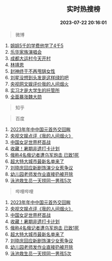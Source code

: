 <div align="center"><h2>实时热搜榜</h2><h4>2023-07-22 20:16:01</h4></div>

> 微博  

1. [姐姐5千的学费他学了4千5](https://s.weibo.com/weibo?q=%23%E5%A7%90%E5%A7%905%E5%8D%83%E7%9A%84%E5%AD%A6%E8%B4%B9%E4%BB%96%E5%AD%A6%E4%BA%864%E5%8D%835%23&t=31&band_rank=1&Refer=top)<br />
2. [乐华家族演唱会](https://s.weibo.com/weibo?q=%E4%B9%90%E5%8D%8E%E5%AE%B6%E6%97%8F%E6%BC%94%E5%94%B1%E4%BC%9A&t=31&band_rank=2&Refer=top)<br />
3. [成都大运村今天开村](https://s.weibo.com/weibo?q=%23%E6%88%90%E9%83%BD%E5%A4%A7%E8%BF%90%E6%9D%91%E4%BB%8A%E5%A4%A9%E5%BC%80%E6%9D%91%23&t=31&band_rank=3&Refer=top)<br />
4. [林靖恩](https://s.weibo.com/weibo?q=%E6%9E%97%E9%9D%96%E6%81%A9&t=31&band_rank=4&Refer=top)<br />
5. [封神终于不再甩锅女性](https://s.weibo.com/weibo?q=%23%E5%B0%81%E7%A5%9E%E7%BB%88%E4%BA%8E%E4%B8%8D%E5%86%8D%E7%94%A9%E9%94%85%E5%A5%B3%E6%80%A7%23&t=31&band_rank=5&Refer=top)<br />
6. [刘星没想到头发是这样绿的吧](https://s.weibo.com/weibo?q=%23%E5%88%98%E6%98%9F%E6%B2%A1%E6%83%B3%E5%88%B0%E5%A4%B4%E5%8F%91%E6%98%AF%E8%BF%99%E6%A0%B7%E7%BB%BF%E7%9A%84%E5%90%A7%23&t=31&band_rank=6&Refer=top)<br />
7. [央视网文娱评价我的人间烟火](https://s.weibo.com/weibo?q=%23%E5%A4%AE%E8%A7%86%E7%BD%91%E6%96%87%E5%A8%B1%E8%AF%84%E4%BB%B7%E6%88%91%E7%9A%84%E4%BA%BA%E9%97%B4%E7%83%9F%E7%81%AB%23&t=31&band_rank=7&Refer=top)<br />
8. [实习才是大学生的托管所](https://s.weibo.com/weibo?q=%23%E5%AE%9E%E4%B9%A0%E6%89%8D%E6%98%AF%E5%A4%A7%E5%AD%A6%E7%94%9F%E7%9A%84%E6%89%98%E7%AE%A1%E6%89%80%23&t=31&band_rank=8&Refer=top)<br />
9. [全面暴涨魏大勋](https://s.weibo.com/weibo?q=%23%E5%85%A8%E9%9D%A2%E6%9A%B4%E6%B6%A8%E9%AD%8F%E5%A4%A7%E5%8B%8B%23&t=31&band_rank=9&Refer=top)<br />

> 知乎  


> 百度  

1. [2023年年中中国元首外交回眸](https://www.baidu.com/s?wd=2023%E5%B9%B4%E5%B9%B4%E4%B8%AD%E4%B8%AD%E5%9B%BD%E5%85%83%E9%A6%96%E5%A4%96%E4%BA%A4%E5%9B%9E%E7%9C%B8&sa=fyb_news&rsv_dl=fyb_news)<br />
2. [央视文娱点评《我的人间烟火》](https://www.baidu.com/s?wd=%E5%A4%AE%E8%A7%86%E6%96%87%E5%A8%B1%E7%82%B9%E8%AF%84%E3%80%8A%E6%88%91%E7%9A%84%E4%BA%BA%E9%97%B4%E7%83%9F%E7%81%AB%E3%80%8B&sa=fyb_news&rsv_dl=fyb_news)<br />
3. [中国女足世界杯首战](https://www.baidu.com/s?wd=%E4%B8%AD%E5%9B%BD%E5%A5%B3%E8%B6%B3%E4%B8%96%E7%95%8C%E6%9D%AF%E9%A6%96%E6%88%98&sa=fyb_news&rsv_dl=fyb_news)<br />
4. [收藏！暑期非遗打卡计划](https://www.baidu.com/s?wd=%E6%94%B6%E8%97%8F%EF%BC%81%E6%9A%91%E6%9C%9F%E9%9D%9E%E9%81%97%E6%89%93%E5%8D%A1%E8%AE%A1%E5%88%92&sa=fyb_news&rsv_dl=fyb_news)<br />
5. [俄称4名俄记者遭乌军炮击 已致1死](https://www.baidu.com/s?wd=%E4%BF%84%E7%A7%B04%E5%90%8D%E4%BF%84%E8%AE%B0%E8%80%85%E9%81%AD%E4%B9%8C%E5%86%9B%E7%82%AE%E5%87%BB+%E5%B7%B2%E8%87%B41%E6%AD%BB&sa=fyb_news&rsv_dl=fyb_news)<br />
6. [超大特大城市最新名单来了](https://www.baidu.com/s?wd=%E8%B6%85%E5%A4%A7%E7%89%B9%E5%A4%A7%E5%9F%8E%E5%B8%82%E6%9C%80%E6%96%B0%E5%90%8D%E5%8D%95%E6%9D%A5%E4%BA%86&sa=fyb_news&rsv_dl=fyb_news)<br />
7. [刘晓庆回应新剧饰演少女惹争议](https://www.baidu.com/s?wd=%E5%88%98%E6%99%93%E5%BA%86%E5%9B%9E%E5%BA%94%E6%96%B0%E5%89%A7%E9%A5%B0%E6%BC%94%E5%B0%91%E5%A5%B3%E6%83%B9%E4%BA%89%E8%AE%AE&sa=fyb_news&rsv_dl=fyb_news)<br />
8. [幼儿园老师发作业直接扔被开除](https://www.baidu.com/s?wd=%E5%B9%BC%E5%84%BF%E5%9B%AD%E8%80%81%E5%B8%88%E5%8F%91%E4%BD%9C%E4%B8%9A%E7%9B%B4%E6%8E%A5%E6%89%94%E8%A2%AB%E5%BC%80%E9%99%A4&sa=fyb_news&rsv_dl=fyb_news)<br />
9. [泳池救生员一天捞同一男孩5次](https://www.baidu.com/s?wd=%E6%B3%B3%E6%B1%A0%E6%95%91%E7%94%9F%E5%91%98%E4%B8%80%E5%A4%A9%E6%8D%9E%E5%90%8C%E4%B8%80%E7%94%B7%E5%AD%A95%E6%AC%A1&sa=fyb_news&rsv_dl=fyb_news)<br />

> 哔哩哔哩  

1. [2023年年中中国元首外交回眸](https://www.baidu.com/s?wd=2023%E5%B9%B4%E5%B9%B4%E4%B8%AD%E4%B8%AD%E5%9B%BD%E5%85%83%E9%A6%96%E5%A4%96%E4%BA%A4%E5%9B%9E%E7%9C%B8&sa=fyb_news&rsv_dl=fyb_news)<br />
2. [央视文娱点评《我的人间烟火》](https://www.baidu.com/s?wd=%E5%A4%AE%E8%A7%86%E6%96%87%E5%A8%B1%E7%82%B9%E8%AF%84%E3%80%8A%E6%88%91%E7%9A%84%E4%BA%BA%E9%97%B4%E7%83%9F%E7%81%AB%E3%80%8B&sa=fyb_news&rsv_dl=fyb_news)<br />
3. [中国女足世界杯首战](https://www.baidu.com/s?wd=%E4%B8%AD%E5%9B%BD%E5%A5%B3%E8%B6%B3%E4%B8%96%E7%95%8C%E6%9D%AF%E9%A6%96%E6%88%98&sa=fyb_news&rsv_dl=fyb_news)<br />
4. [收藏！暑期非遗打卡计划](https://www.baidu.com/s?wd=%E6%94%B6%E8%97%8F%EF%BC%81%E6%9A%91%E6%9C%9F%E9%9D%9E%E9%81%97%E6%89%93%E5%8D%A1%E8%AE%A1%E5%88%92&sa=fyb_news&rsv_dl=fyb_news)<br />
5. [俄称4名俄记者遭乌军炮击 已致1死](https://www.baidu.com/s?wd=%E4%BF%84%E7%A7%B04%E5%90%8D%E4%BF%84%E8%AE%B0%E8%80%85%E9%81%AD%E4%B9%8C%E5%86%9B%E7%82%AE%E5%87%BB+%E5%B7%B2%E8%87%B41%E6%AD%BB&sa=fyb_news&rsv_dl=fyb_news)<br />
6. [超大特大城市最新名单来了](https://www.baidu.com/s?wd=%E8%B6%85%E5%A4%A7%E7%89%B9%E5%A4%A7%E5%9F%8E%E5%B8%82%E6%9C%80%E6%96%B0%E5%90%8D%E5%8D%95%E6%9D%A5%E4%BA%86&sa=fyb_news&rsv_dl=fyb_news)<br />
7. [刘晓庆回应新剧饰演少女惹争议](https://www.baidu.com/s?wd=%E5%88%98%E6%99%93%E5%BA%86%E5%9B%9E%E5%BA%94%E6%96%B0%E5%89%A7%E9%A5%B0%E6%BC%94%E5%B0%91%E5%A5%B3%E6%83%B9%E4%BA%89%E8%AE%AE&sa=fyb_news&rsv_dl=fyb_news)<br />
8. [幼儿园老师发作业直接扔被开除](https://www.baidu.com/s?wd=%E5%B9%BC%E5%84%BF%E5%9B%AD%E8%80%81%E5%B8%88%E5%8F%91%E4%BD%9C%E4%B8%9A%E7%9B%B4%E6%8E%A5%E6%89%94%E8%A2%AB%E5%BC%80%E9%99%A4&sa=fyb_news&rsv_dl=fyb_news)<br />
9. [泳池救生员一天捞同一男孩5次](https://www.baidu.com/s?wd=%E6%B3%B3%E6%B1%A0%E6%95%91%E7%94%9F%E5%91%98%E4%B8%80%E5%A4%A9%E6%8D%9E%E5%90%8C%E4%B8%80%E7%94%B7%E5%AD%A95%E6%AC%A1&sa=fyb_news&rsv_dl=fyb_news)<br />
